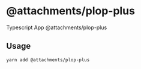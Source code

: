 # @attachments/plop-plus

Typescript App @attachments/plop-plus

## Usage

```bash
yarn add @attachments/plop-plus
```
